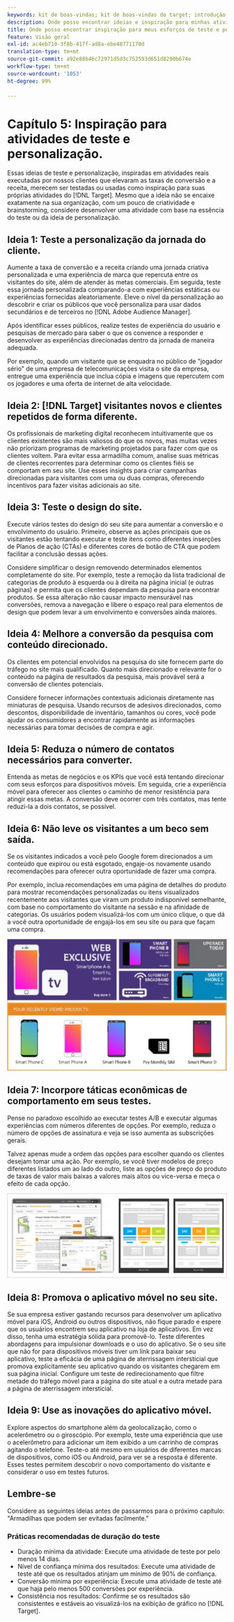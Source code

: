 ```yaml
---
keywords: kit de boas-vindas; kit de boas-vindas do target; introdução; introdução do
description: Onde posso encontrar ideias e inspiração para minhas atividades de teste e personalização usando o Adobe Target.
title: Onde posso encontrar inspiração para meus esforços de teste e personalização?
feature: Visão geral
exl-id: ac4eb710-3f8b-417f-ad8a-ebe48771170d
translation-type: tm+mt
source-git-commit: a92e88b46c72971d5d3c752593d651d8290b674e
workflow-type: tm+mt
source-wordcount: '1053'
ht-degree: 99%

---
```


# Capítulo 5: Inspiração para atividades de teste e personalização.

Essas ideias de teste e personalização, inspiradas em atividades reais executadas por nossos clientes que elevaram as taxas de conversão e a receita, merecem ser testadas ou usadas como inspiração para suas próprias atividades do [!DNL Target]. Mesmo que a ideia não se encaixe exatamente na sua organização, com um pouco de criatividade e brainstorming, considere desenvolver uma atividade com base na essência do teste ou da ideia de personalização.

## Ideia 1: Teste a personalização da jornada do cliente.

Aumente a taxa de conversão e a receita criando uma jornada criativa personalizada e uma experiência de marca que repercuta entre os visitantes do site, além de atender às metas comerciais. Em seguida, teste essa jornada personalizada comparando-a com experiências estáticas ou experiências fornecidas aleatoriamente. Eleve o nível da personalização ao descobrir e criar os públicos que você personaliza para usar dados secundários e de terceiros no [!DNL Adobe Audience Manager].

Após identificar esses públicos, realize testes de experiência do usuário e pesquisas de mercado para saber o que os convence a responder e desenvolver as experiências direcionadas dentro da jornada de maneira adequada.

Por exemplo, quando um visitante que se enquadra no público de &quot;jogador sério&quot; de uma empresa de telecomunicações visita o site da empresa, entregue uma experiência que inclua cópia e imagens que repercutem com os jogadores e uma oferta de internet de alta velocidade.

## Ideia 2: [!DNL Target] visitantes novos e clientes repetidos de forma diferente.

Os profissionais de marketing digital reconhecem intuitivamente que os clientes existentes são mais valiosos do que os novos, mas muitas vezes não priorizam programas de marketing projetados para fazer com que os clientes voltem. Para evitar essa armadilha comum, analise suas métricas de clientes recorrentes para determinar como os clientes fiéis se comportam em seu site. Use esses insights para criar campanhas direcionadas para visitantes com uma ou duas compras, oferecendo incentivos para fazer visitas adicionais ao site.

## Ideia 3: Teste o design do site.

Execute vários testes do design do seu site para aumentar a conversão e o envolvimento do usuário. Primeiro, observe as ações principais que os visitantes estão tentando executar e teste itens como diferentes inserções de Planos de ação (CTAs) e diferentes cores de botão de CTA que podem facilitar a conclusão dessas ações.

Considere simplificar o design removendo determinados elementos completamente do site. Por exemplo, teste a remoção da lista tradicional de categorias de produto à esquerda ou à direita na página inicial (e outras páginas) e permita que os clientes dependam da pesquisa para encontrar produtos. Se essa alteração não causar impacto mensurável nas conversões, remova a navegação e libere o espaço real para elementos de design que podem levar a um envolvimento e conversões ainda maiores.

## Ideia 4: Melhore a conversão da pesquisa com conteúdo direcionado.

Os clientes em potencial envolvidos na pesquisa do site fornecem parte do tráfego no site mais qualificado. Quanto mais direcionado e relevante for o conteúdo na página de resultados da pesquisa, mais provável será a conversão de clientes potenciais.

Considere fornecer informações contextuais adicionais diretamente nas miniaturas de pesquisa. Usando recursos de adesivos direcionados, como descontos, disponibilidade de inventário, tamanhos ou cores, você pode ajudar os consumidores a encontrar rapidamente as informações necessárias para tomar decisões de compra e agir.

## Ideia 5: Reduza o número de contatos necessários para converter.

Entenda as metas de negócios e os KPIs que você está tentando direcionar com seus esforços para dispositivos móveis. Em seguida, crie a experiência móvel para oferecer aos clientes o caminho de menor resistência para atingir essas metas. A conversão deve ocorrer com três contatos, mas tente reduzi-la a dois contatos, se possível.

## Ideia 6: Não leve os visitantes a um beco sem saída.

Se os visitantes indicados a você pelo Google forem direcionados a um conteúdo que expirou ou está esgotado, engaje-os novamente usando recomendações para oferecer outra oportunidade de fazer uma compra.

Por exemplo, inclua recomendações em uma página de detalhes do produto para mostrar recomendações personalizadas ou itens visualizados recentemente aos visitantes que viram um produto indisponível semelhante, com base no comportamento do visitante na sessão e na afinidade de categorias. Os usuários podem visualizá-los com um único clique, o que dá a você outra oportunidade de engajá-los em seu site ou para que façam uma compra.

![Ilustração do Recommendations](/help/c-intro/assets/recs-illustration.png)

## Ideia 7: Incorpore táticas econômicas de comportamento em seus testes.

Pense no paradoxo escolhido ao executar testes A/B e executar algumas experiências com números diferentes de opções. Por exemplo, reduza o número de opções de assinatura e veja se isso aumenta as subscrições gerais.

Talvez apenas mude a ordem das opções para escolher quando os clientes desejam tomar uma ação. Por exemplo, se você tiver modelos de preço diferentes listados um ao lado do outro, liste as opções de preço do produto de taxas de valor mais baixas a valores mais altos ou vice-versa e meça o efeito de cada opção.

![Ilustração de táticas comportamentais](/help/c-intro/assets/behavioral.png)

## Ideia 8: Promova o aplicativo móvel no seu site.

Se sua empresa estiver gastando recursos para desenvolver um aplicativo móvel para iOS, Android ou outros dispositivos, não fique parado e espere que os usuários encontrem seu aplicativo na loja de aplicativos. Em vez disso, tenha uma estratégia sólida para promovê-lo. Teste diferentes abordagens para impulsionar downloads e o uso do aplicativo. Se o seu site que não for para dispositivos móveis tiver um link para baixar seu aplicativo, teste a eficácia de uma página de aterrissagem intersticial que promova explicitamente seu aplicativo quando os visitantes chegarem em sua página inicial. Configure um teste de redirecionamento que filtre metade do tráfego móvel para a página do site atual e a outra metade para a página de aterrissagem intersticial.

## Ideia 9: Use as inovações do aplicativo móvel.

Explore aspectos do smartphone além da geolocalização, como o acelerômetro ou o giroscópio. Por exemplo, teste uma experiência que use o acelerômetro para adicionar um item exibido a um carrinho de compras agitando o telefone. Teste-o até mesmo em usuários de diferentes marcas de dispositivos, como iOS ou Android, para ver se a resposta é diferente. Esses testes permitem descobrir o novo comportamento do visitante e considerar o uso em testes futuros.

## Lembre-se

Considere as seguintes ideias antes de passarmos para o próximo capítulo: &quot;Armadilhas que podem ser evitadas facilmente.&quot;

### Práticas recomendadas de duração do teste

* Duração mínima da atividade: Execute uma atividade de teste por pelo menos 14 dias.
* Nível de confiança mínima dos resultados: Execute uma atividade de teste até que os resultados atinjam um mínimo de 90% de confiança.
* Conversão mínima por experiência: Execute uma atividade de teste até que haja pelo menos 500 conversões por experiência.
* Consistência nos resultados: Confirme se os resultados são consistentes e estáveis ao visualizá-los na exibição de gráfico no [!DNL Target].
